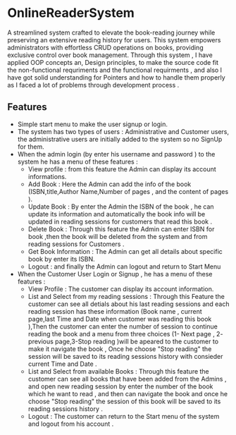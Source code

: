 # OnlineReaderSystem
A streamlined system crafted to elevate the book-reading journey while preserving an extensive reading history for users. This system empowers administrators with effortless CRUD operations on books, providing exclusive control over book management. Through this system , I have applied OOP concepts an, Design principles, to make the source code fit the non-functional requriments and the functional requirments , and also I have got solid  understanding for Pointers and how to handle them properly as I faced a lot of problems through development process .
## Features
- Simple start menu to make the user signup or login.
- The system has two types of users : Administrative and Customer users, the administrative users are initially added to the system so no SignUp for them.
- When the admin login (by enter his username and password ) to the system he has a menu of these features :
  - View profile : from this feature the Admin can display its account informations.
  - Add Book : Here the Admin can add the info of the book (ISBN,title,Author Name,Number of pages , and the content of pages ).
  - Update Book : By enter the Admin the ISBN of the book , he can update its information and automatically the book info will be updated in reading sessions for customers that read this book .
  - Delete Book : Through this feature the Admin can enter ISBN for book ,then the book will be deleted from the system and from reading sessions for Customers .
  - Get Book Information : The Admin can get all details about specific book by enter its ISBN.
  - Logout : and finally the Admin can logout and return to Start Menu
- When the Customer User Login or Signup , he has a menu of these features : 
  - View Profile : The customer can display its account information.
  - List and Select from my reading sessions :  Through this Feature the customer can see all detials about his last reading sessions and each reading session has these information (Book name , current page,last Time and Date when customer was reading this book ),Then the customer can enter the number of session  to continue reading the book and a menu  from three choices (1- Next page , 2- previous page,3-Stop reading )will be apeared to the customer to make it navigate the book , Once he choose "Stop reading" the session will be saved to its reading sessions history with consieder current Time and Date . 
  - List and Select from available Books : Through this feature the customer can see all books that  have been added from the Admins , and open new reading session by enter the number of the book which he want to read , and then can navigate the book and once he choose "Stop reading" the session of this book will be saved to its reading sessions history .
  - Logout : The customer can return to the Start menu of the system and logout from his account .

